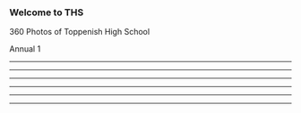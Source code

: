 ### Welcome to THS
360 Photos of Toppenish High School

Annual 1
<script src="//360.vizor.io/scripts/embed.js" data-vizorurl="https://360.vizor.io/embed/v/pl6nq" ></script>

***

<script src="//360.vizor.io/scripts/embed.js" data-vizorurl="https://360.vizor.io/embed/v/kykav" ></script>

***

<script src="//360.vizor.io/scripts/embed.js" data-vizorurl="https://360.vizor.io/embed/v/kavmw" ></script>

***

<script src="//360.vizor.io/scripts/embed.js" data-vizorurl="https://360.vizor.io/embed/v/b3jqq" ></script>

***

<script src="//360.vizor.io/scripts/embed.js" data-vizorurl="https://360.vizor.io/embed/v/0onga" ></script>

***

<script src="//360.vizor.io/scripts/embed.js" data-vizorurl="https://360.vizor.io/embed/v/2dj2m" ></script>

***

